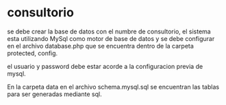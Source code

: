 # consultorio
se debe crear la base de datos con el numbre de consultorio, 
el sistema esta utilizando MySql como motor de base de datos 
y se debe configurar en el archivo database.php que se encuentra
dentro de la carpeta protected, config.

el usuario y password debe estar acorde a la configuracion previa de mysql.

En la carpeta data en el archivo schema.mysql.sql se encuentran las tablas
para ser generadas mediante sql.
